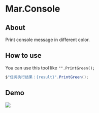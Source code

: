 # Mar.Console

## About
Print console message in different color.

## How to use
You can use this tool like `"".PrintGreen();`
```c#
$"任务执行结果：{result}".PrintGreen();
```
## Demo
![](https://i.imgur.com/gOyzemr.png)